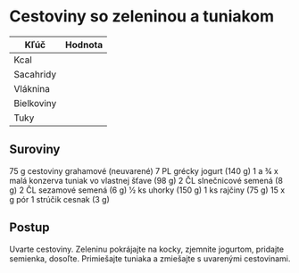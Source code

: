 # Cestoviny so zeleninou a tuniakom

|Kľúč       |Hodnota |
|-----------|--------|
|Kcal       |        |
|Sacahridy  |        |
|Vláknina   |        |
|Bielkoviny |        |
|Tuky       |        |

## Suroviny

75 g cestoviny grahamové (neuvarené)
7 PL grécky jogurt (140 g)
1 a 3⁄4 x malá konzerva tuniak vo vlastnej šťave (98
g)
2 ČL slnečnicové semená (8 g)
2 ČL sezamové semená (6 g)
1⁄2 ks uhorky (150 g)
1 ks rajčiny (75 g)
15 x g pór
1 strúčik cesnak (3 g)

## Postup

Uvarte cestoviny. Zeleninu pokrájajte na kocky, zjemnite jogurtom, pridajte semienka, dosoľte. Primiešajte tuniaka a
zmiešajte s uvarenými cestovinami.
